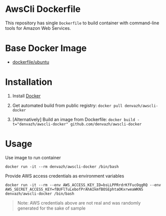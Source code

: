# AwsCli Dockerfile

This repository has single `Dockerfile` to build container with command-line tools for Amazon Web Services.

# Base Docker Image

* [dockerfile/ubuntu](https://registry.hub.docker.com/u/dockerfile/ubuntu/)

# Installation

1. Install [Docker](https://www.docker.com/)

2. Get automated build from public registry: `docker pull denvazh/awscli-docker`

3. [Alternatively] Build an image from Dockerfile: `docker build -t="denvazh/awscli-docker" github.com/denvazh/awscli-docker`

# Usage

Use image to run container

```
docker run -it --rm denvazh/awscli-docker /bin/bash
```

Provide AWS access credentials as environment variables

```
docker run -it --rm --env AWS_ACCESS_KEY_ID=bsLLPPRrdrKfFucOqgRQ --env AWS_SECRET_ACCESS_KEY=fBUFlTuLebofPrAhAIkmfBOSEphtaOKxrweaWKNS denvazh/awscli-docker /bin/bash
```

> Note: AWS credentials above are not real and was randomly generated for the sake of sample